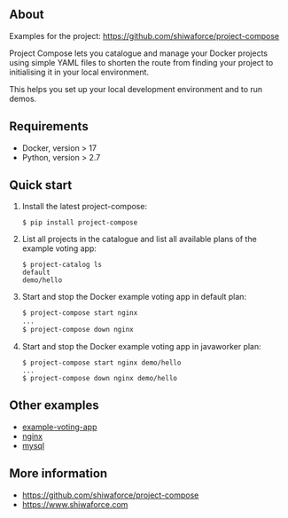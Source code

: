 About
-----

Examples for the project: https://github.com/shiwaforce/project-compose

Project Compose lets you catalogue and manage your Docker projects using
simple YAML files to shorten the route from finding your project to
initialising it in your local environment.

This helps you set up your local development environment and to run
demos.

Requirements
------------

-   Docker, version \> 17
-   Python, version \> 2.7

Quick start 
------------

1. Install the latest project-compose:
	```shell
	$ pip install project-compose
	```

2. List all projects in the catalogue and list all available plans of the example voting app:
	```shell
	$ project-catalog ls
	default
	demo/hello
	```
    
3. Start and stop the Docker example voting app in default plan:
	```sh
	$ project-compose start nginx
	...
	$ project-compose down nginx
	```
    
4. Start and stop the Docker example voting app in javaworker plan:
	```shell
	$ project-compose start nginx demo/hello
	...
	$ project-compose down nginx demo/hello
	```
Other examples
----------------
- [example-voting-app](https://github.com/shiwaforce/project-compose-example/blob/master/example-voting-app/README.md)
- [nginx](https://github.com/shiwaforce/project-compose-example/blob/master/nginx/README.md)
- [mysql](https://github.com/shiwaforce/project-compose-example/blob/master/mysql/README.md)

More information
-----------------
- https://github.com/shiwaforce/project-compose
- https://www.shiwaforce.com
